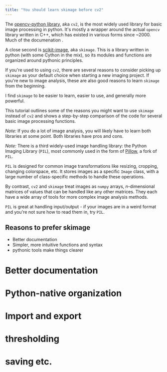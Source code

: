 ```yaml
---
title: "You should learn skimage before cv2"
---
```


The [opencv-python library](https://pypi.org/project/opencv-python/), aka `cv2`, is the most widely used library for basic image processing in python. It's mostly a wrapper around the actual `opencv` library written in C++, which has existed in various forms since ~2000. Much of the documenation .

A close second is [scikit-image](https://scikit-image.org/), aka `skimage`. This is a library written in python (with some Cython in the mix), so its modules and functions are organized around pythonic principles.



If you're used to using `cv2`, there are several reasons to consider picking up `skimage` as your default choice when starting a new imaging project. If you're new to image analysis, these are also good reasons to learn `skimage` from the beginning.

I find `skimage` to be easier to learn, easier to use, and generally more powerful.

This tutorial outlines some of the reasons you might want to use `skimage` instead of `cv2` and shows a step-by-step comparison of the code for several basic image processing functions.


*Note:* If you do a lot of image analysis, you will likely have to learn both libraries at some point. Both libraries have pros and cons.



*Note:* There is a third widely-used image handling library: the Python Imaging Library (`PIL`), most commonly used in the form of [Pillow](https://pypi.org/project/pillow/), a fork of `PIL`.

`PIL` is designed for common image transformations like resizing, cropping, changing colorspace, etc. It stores images as a specific `Image` class, with a large number of class-specific methods to handle these operations.

By contrast, `cv2` and `skimage` treat images as `numpy` arrays, *n*-dimensional matrices of values that can be handled like any other matrices. They each have a wide array of tools for more complex image analysis methods.

`PIL` is great at handling input/output - if your images are in a weird format and you're not sure how to read them in, try `PIL`.

## Reasons to prefer skimage

* Better documentation
* Simpler, more intuitive functions and syntax
* pythonic tools make things clearer

# Better documentation

# Python-native organization

# Import and export

# thresholding

# saving etc.